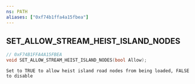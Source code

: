 ```yaml
---
ns: PATH
aliases: ["0xf74b1ffa4a15fbea"]
---
```

## SET_ALLOW_STREAM_HEIST_ISLAND_NODES

```c
// 0xF74B1FFA4A15FBEA
void SET_ALLOW_STREAM_HEIST_ISLAND_NODES(bool Allow);
```

```
Set to TRUE to allow heist island road nodes from being loaded, FALSE to disable
```
